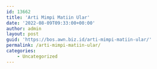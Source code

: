```yaml
---
id: 13662
title: 'Arti Mimpi Matiin Ular'
date: '2022-08-09T09:33:00+00:00'
author: admin
layout: post
guid: 'https://bos.awn.biz.id/arti-mimpi-matiin-ular/'
permalink: /arti-mimpi-matiin-ular/
categories:
    - Uncategorized
---
```


